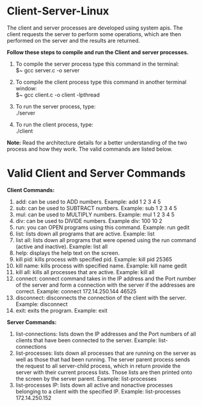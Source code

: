 # Client-Server-Linux
The client and server processes are developed using system apis. The client requests the server to perform some operations, which are then performed on the server and the results are returned. 

**Follow these steps to compile and run the Client and server processes.**   
1. To compile the server process type this command in the terminal:   
$~ gcc server.c -o server  

2. To compile the client process type this command in another terminal window:  
$~ gcc client.c -o client -lpthread  

3. To run the server process, type:  
./server  

4. To run the client process, type:  
./client  

**Note:** Read the architecture details for a better understanding of the two process and how they work. The valid commands are listed below.

# Valid Client and Server Commands

**Client Commands:**  

1. add: can be used to ADD numbers. Example: add 1 2 3 4 5  
2. sub: can be used to SUBTRACT numbers. Example: sub 1 2 3 4 5      
3. mul: can be used to MULTIPLY numbers. Example: mul 1 2 3 4 5    
4. div: can be used to DIVIDE numbers. Example div: 100 10 2  
5. run: you can OPEN programs using this command. Example: run gedit  
6. list: lists down all programs that are active. Example: list  
7. list all: lists down all programs that were opened using the run command (active and inactive). Example: list all  
8. help: displays the help text on the screen.  
9. kill pid: kills process with specified pid. Example: kill pid 25365  
10. kill name: kills process with specified name. Example: kill name gedit  
11. kill all: kills all processes that are active. Example: kill all  
12. connect: connect command takes in the IP address and the Port number of the server and form a connection with the 
server if the addresses are correct. Example: connect 172.14.250.144 46525  
13. disconnect: disconnects the connection of the client with the server. Example: disconnect  
14. exit: exits the program. Example: exit  


**Server Commands:**  

1. list-connections: lists down the IP addresses and the Port numbers of all clients that have been connected to the 
server. Example: list-connections  
2. list-processes: lists down all processes that are running on the server as well as those that had been running. The
server parent process sends the request to all server-child process, which in return provide the server with their 
current process lists. Those lists are then printed onto the screen by the server parent. Example: list-processes  
3. list-processes IP: lists down all active and nonactive processes belonging to a client with the specified IP. 
Example: list-processes 172.14.250.152  


